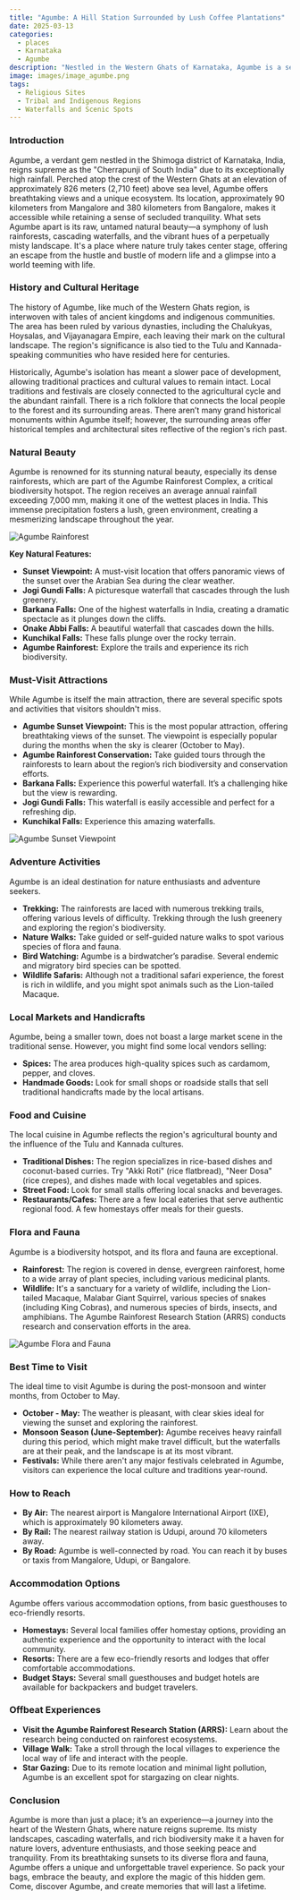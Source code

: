 ```yaml
---
title: "Agumbe: A Hill Station Surrounded by Lush Coffee Plantations"
date: 2025-03-13
categories:
  - places
  - Karnataka
  - Agumbe
description: "Nestled in the Western Ghats of Karnataka, Agumbe is a serene hill station renowned for its sprawling coffee plantations. Surrounded by lush greenery, it offers a picturesque setting with tea and spice plantations. The region is perfect for trekking enthusiasts and features the iconic Sharavathi Waterfall nearby. Its cool climate makes it an ideal retreat from bustling cities."
image: images/image_agumbe.png
tags: 
  - Religious Sites
  - Tribal and Indigenous Regions
  - Waterfalls and Scenic Spots
---
```



### **Introduction**

Agumbe, a verdant gem nestled in the Shimoga district of Karnataka, India, reigns supreme as the "Cherrapunji of South India" due to its exceptionally high rainfall. Perched atop the crest of the Western Ghats at an elevation of approximately 826 meters (2,710 feet) above sea level, Agumbe offers breathtaking views and a unique ecosystem. Its location, approximately 90 kilometers from Mangalore and 380 kilometers from Bangalore, makes it accessible while retaining a sense of secluded tranquility. What sets Agumbe apart is its raw, untamed natural beauty—a symphony of lush rainforests, cascading waterfalls, and the vibrant hues of a perpetually misty landscape. It's a place where nature truly takes center stage, offering an escape from the hustle and bustle of modern life and a glimpse into a world teeming with life.

### **History and Cultural Heritage**

The history of Agumbe, like much of the Western Ghats region, is interwoven with tales of ancient kingdoms and indigenous communities. The area has been ruled by various dynasties, including the Chalukyas, Hoysalas, and Vijayanagara Empire, each leaving their mark on the cultural landscape. The region's significance is also tied to the Tulu and Kannada-speaking communities who have resided here for centuries.

Historically, Agumbe's isolation has meant a slower pace of development, allowing traditional practices and cultural values to remain intact. Local traditions and festivals are closely connected to the agricultural cycle and the abundant rainfall. There is a rich folklore that connects the local people to the forest and its surrounding areas. There aren’t many grand historical monuments within Agumbe itself; however, the surrounding areas offer historical temples and architectural sites reflective of the region's rich past.

###  **Natural Beauty**

Agumbe is renowned for its stunning natural beauty, especially its dense rainforests, which are part of the Agumbe Rainforest Complex, a critical biodiversity hotspot. The region receives an average annual rainfall exceeding 7,000 mm, making it one of the wettest places in India. This immense precipitation fosters a lush, green environment, creating a mesmerizing landscape throughout the year.

<img src="placeholder_image_Agumbe_Rainforest.jpg" alt="Agumbe Rainforest">

**Key Natural Features:**

*   **Sunset Viewpoint:** A must-visit location that offers panoramic views of the sunset over the Arabian Sea during the clear weather.
*   **Jogi Gundi Falls:** A picturesque waterfall that cascades through the lush greenery.
*   **Barkana Falls:** One of the highest waterfalls in India, creating a dramatic spectacle as it plunges down the cliffs.
*   **Onake Abbi Falls:** A beautiful waterfall that cascades down the hills.
*   **Kunchikal Falls:** These falls plunge over the rocky terrain.
*   **Agumbe Rainforest:** Explore the trails and experience its rich biodiversity.

### **Must-Visit Attractions**

While Agumbe is itself the main attraction, there are several specific spots and activities that visitors shouldn't miss.

*   **Agumbe Sunset Viewpoint:** This is the most popular attraction, offering breathtaking views of the sunset. The viewpoint is especially popular during the months when the sky is clearer (October to May).
*   **Agumbe Rainforest Conservation:** Take guided tours through the rainforests to learn about the region’s rich biodiversity and conservation efforts.
*   **Barkana Falls:** Experience this powerful waterfall. It’s a challenging hike but the view is rewarding.
*   **Jogi Gundi Falls:** This waterfall is easily accessible and perfect for a refreshing dip.
*   **Kunchikal Falls:** Experience this amazing waterfalls.

<img src="placeholder_image_Agumbe_Sunset.jpg" alt="Agumbe Sunset Viewpoint">

### **Adventure Activities**

Agumbe is an ideal destination for nature enthusiasts and adventure seekers.

*   **Trekking:** The rainforests are laced with numerous trekking trails, offering various levels of difficulty. Trekking through the lush greenery and exploring the region's biodiversity.
*   **Nature Walks:** Take guided or self-guided nature walks to spot various species of flora and fauna.
*   **Bird Watching:** Agumbe is a birdwatcher’s paradise. Several endemic and migratory bird species can be spotted.
*   **Wildlife Safaris:** Although not a traditional safari experience, the forest is rich in wildlife, and you might spot animals such as the Lion-tailed Macaque.

### **Local Markets and Handicrafts**

Agumbe, being a smaller town, does not boast a large market scene in the traditional sense. However, you might find some local vendors selling:

*   **Spices:** The area produces high-quality spices such as cardamom, pepper, and cloves.
*   **Handmade Goods:** Look for small shops or roadside stalls that sell traditional handicrafts made by the local artisans.

### **Food and Cuisine**

The local cuisine in Agumbe reflects the region's agricultural bounty and the influence of the Tulu and Kannada cultures.

*   **Traditional Dishes:** The region specializes in rice-based dishes and coconut-based curries. Try "Akki Roti" (rice flatbread), "Neer Dosa" (rice crepes), and dishes made with local vegetables and spices.
*   **Street Food:** Look for small stalls offering local snacks and beverages.
*   **Restaurants/Cafes:** There are a few local eateries that serve authentic regional food. A few homestays offer meals for their guests.

### **Flora and Fauna**

Agumbe is a biodiversity hotspot, and its flora and fauna are exceptional.

*   **Rainforest:** The region is covered in dense, evergreen rainforest, home to a wide array of plant species, including various medicinal plants.
*   **Wildlife:** It's a sanctuary for a variety of wildlife, including the Lion-tailed Macaque, Malabar Giant Squirrel, various species of snakes (including King Cobras), and numerous species of birds, insects, and amphibians. The Agumbe Rainforest Research Station (ARRS) conducts research and conservation efforts in the area.

<img src="placeholder_image_Agumbe_Flora_Fauna.jpg" alt="Agumbe Flora and Fauna">

### **Best Time to Visit**

The ideal time to visit Agumbe is during the post-monsoon and winter months, from October to May.

*   **October - May:** The weather is pleasant, with clear skies ideal for viewing the sunset and exploring the rainforest.
*   **Monsoon Season (June-September):** Agumbe receives heavy rainfall during this period, which might make travel difficult, but the waterfalls are at their peak, and the landscape is at its most vibrant.
*   **Festivals:** While there aren't any major festivals celebrated in Agumbe, visitors can experience the local culture and traditions year-round.

### **How to Reach**

*   **By Air:** The nearest airport is Mangalore International Airport (IXE), which is approximately 90 kilometers away.
*   **By Rail:** The nearest railway station is Udupi, around 70 kilometers away.
*   **By Road:** Agumbe is well-connected by road. You can reach it by buses or taxis from Mangalore, Udupi, or Bangalore.

### **Accommodation Options**

Agumbe offers various accommodation options, from basic guesthouses to eco-friendly resorts.

*   **Homestays:** Several local families offer homestay options, providing an authentic experience and the opportunity to interact with the local community.
*   **Resorts:** There are a few eco-friendly resorts and lodges that offer comfortable accommodations.
*   **Budget Stays:** Several small guesthouses and budget hotels are available for backpackers and budget travelers.

### **Offbeat Experiences**

*   **Visit the Agumbe Rainforest Research Station (ARRS):** Learn about the research being conducted on rainforest ecosystems.
*   **Village Walk:** Take a stroll through the local villages to experience the local way of life and interact with the people.
*   **Star Gazing:** Due to its remote location and minimal light pollution, Agumbe is an excellent spot for stargazing on clear nights.

### **Conclusion**

Agumbe is more than just a place; it’s an experience—a journey into the heart of the Western Ghats, where nature reigns supreme. Its misty landscapes, cascading waterfalls, and rich biodiversity make it a haven for nature lovers, adventure enthusiasts, and those seeking peace and tranquility. From its breathtaking sunsets to its diverse flora and fauna, Agumbe offers a unique and unforgettable travel experience. So pack your bags, embrace the beauty, and explore the magic of this hidden gem. Come, discover Agumbe, and create memories that will last a lifetime.


